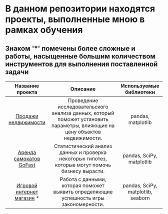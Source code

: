 # В данном репозитории находятся проекты, выполненные мною в рамках обучения 
## Знаком '*' помечены более сложные и работы, насыщенные большим количеством инструментов для выполнения поставленной задачи

| Название проекта       | Описание                                                                                    | Используемые библиотеки     |
| :--------------------: | :---------------------:                                                                     |:---------------------------:|
| [Продажи недвижимости](https://github.com/endjphilip/projects/tree/main/apart_sales) | Проведение исследовательского анализа данных, который поможет установить параметры, влияющие на цену объектов недвижимости. | pandas, matplotlib |
| [Аренда самокатов GoFast](https://github.com/endjphilip/projects/tree/main/GoFast) | Статистический анализ данных и проверка некоторых гипотез, которые могут помочь бизнесу вырасти. | pandas, SciPy, matplotlib |
| [Игровой интернет магазин](https://github.com/endjphilip/projects/tree/main/Stream4ik) * | Работа с данными, которая поможет выявить определяющие успешность игры закономерности. | pandas, SciPy, matplotlib, seaborn
